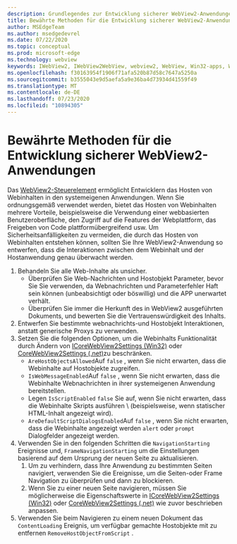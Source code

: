 ```yaml
---
description: Grundlegendes zur Entwicklung sicherer WebView2-Anwendungen
title: Bewährte Methoden für die Entwicklung sicherer WebView2-Anwendungen
author: MSEdgeTeam
ms.author: msedgedevrel
ms.date: 07/22/2020
ms.topic: conceptual
ms.prod: microsoft-edge
ms.technology: webview
keywords: IWebView2, IWebView2WebView, webview2, WebView, Win32-apps, Win32, Edge, ICoreWebView2, ICoreWebView2Host, Browser-Steuerelement, Edge HTML, Sicherheit
ms.openlocfilehash: f30163954f1906f71afa520b87d58c7647a5250a
ms.sourcegitcommit: b3555043e9d5aefa5a9e36ba4d73934d41559f49
ms.translationtype: MT
ms.contentlocale: de-DE
ms.lasthandoff: 07/23/2020
ms.locfileid: "10894305"
---
```

# Bewährte Methoden für die Entwicklung sicherer WebView2-Anwendungen  

Das [WebView2-Steuerelement][Webview2Main] ermöglicht Entwicklern das Hosten von Webinhalten in den systemeigenen Anwendungen. Wenn Sie ordnungsgemäß verwendet werden, bietet das Hosten von Webinhalten mehrere Vorteile, beispielsweise die Verwendung einer webbasierten Benutzeroberfläche, den Zugriff auf die Features der Webplattform, das Freigeben von Code plattformübergreifend usw.  Um Sicherheitsanfälligkeiten zu vermeiden, die durch das Hosten von Webinhalten entstehen können, sollten Sie Ihre WebView2-Anwendung so entwerfen, dass die Interaktionen zwischen dem Webinhalt und der Hostanwendung genau überwacht werden.  

1.  Behandeln Sie alle Web-Inhalte als unsicher.  
    *   Überprüfen Sie Web-Nachrichten und Hostobjekt Parameter, bevor Sie Sie verwenden, da Webnachrichten und Parameterfehler Haft sein können (unbeabsichtigt oder böswillig) und die APP unerwartet verhält.
    *   Überprüfen Sie immer die Herkunft des in WebView2 ausgeführten Dokuments, und bewerten Sie die Vertrauenswürdigkeit des Inhalts.  
1.  Entwerfen Sie bestimmte webnachrichts-und Hostobjekt Interaktionen, anstatt generische Proxys zu verwenden.  
1.  Setzen Sie die folgenden Optionen, um die Webinhalts Funktionalität durch Ändern von [ICoreWebView2Settings (Win32)][Webview2ReferenceWin3209538Icorewebview2settings] oder [CoreWebView2Settings (.net)][Webview2ReferenceWin3209538MicrosoftWebWebview2CoreCorewebview2settings]zu beschränken.  
    *   `AreHostObjectsAllowed`Auf `false` , wenn Sie nicht erwarten, dass die Webinhalte auf Hostobjekte zugreifen.  
    *   `IsWebMessageEnabled`Auf `false` , wenn Sie nicht erwarten, dass die Webinhalte Webnachrichten in ihrer systemeigenen Anwendung bereitstellen.  
    *   Legen `IsScriptEnabled` `false` Sie auf, wenn Sie nicht erwarten, dass die Webinhalte Skripts ausführen \ (beispielsweise, wenn statischer HTML-Inhalt angezeigt wird).  
    *   `AreDefaultScriptDialogsEnabled`Auf `false` , wenn Sie nicht erwarten, dass die Webinhalte angezeigt werden `alert` oder `prompt` Dialogfelder angezeigt werden.  
1.  Verwenden Sie in den folgenden Schritten die `NavigationStarting` Ereignisse und, `FrameNavigationStarting` um die Einstellungen basierend auf dem Ursprung der neuen Seite zu aktualisieren.  
    1.  Um zu verhindern, dass Ihre Anwendung zu bestimmten Seiten navigiert, verwenden Sie die Ereignisse, um die Seiten-oder Frame Navigation zu überprüfen und dann zu blockieren.  
    1.  Wenn Sie zu einer neuen Seite navigieren, müssen Sie möglicherweise die Eigenschaftswerte in [ICoreWebView2Settings (Win32)][Webview2ReferenceWin3209538Icorewebview2settings] oder [CoreWebView2Settings (.net)][Webview2ReferenceWin3209538MicrosoftWebWebview2CoreCorewebview2settings] wie zuvor beschrieben anpassen.  
1.  Verwenden Sie beim Navigieren zu einem neuen Dokument das `ContentLoading` Ereignis, um verfügbar gemachte Hostobjekte mit zu entfernen `RemoveHostObjectFromScript` .  

<!--## Security

Always check the Source property of the WebView before using `ExecuteScript`, `PostWebMessageAsJson`, `PostWebMessageAsString`, or any other method to send information into the WebView. The WebView may have navigated to another page via the end user interacting with the page or script in the page causing navigation. Similarly, be very careful with `AddScriptToExecuteOnDocumentCreated`. All future `navigations` run the same script and if it provides access to information intended only for a certain origin, any HTML document may have access.

When examining the result of an `ExecuteScript` method call, a `WebMessageReceived` event, always check the Source of the sender, or any other mechanism of receiving information from an HTML document in a WebView validate the URI of the HTML document is what you expect.

When constructing a message to send into a WebView, prefer using `PostWebMessageAsJson` and construct the JSON string parameter using a JSON library. This avoids any potential accidents of encoding information into a JSON string or script and ensure no attacker controlled input can modify the rest of the JSON message or run arbitrary script. -->  

<!-- links -->  

[Webview2Main]: ../index.md "Einführung in Microsoft Edge WebView2 (Preview) | Microsoft docs"  

[Webview2ReferenceWin3209538Icorewebview2settings]: ../reference/win32/0-9-538/icorewebview2settings.md "Schnittstelle ICoreWebView2Settings | Microsoft docs"  

[Webview2ReferenceWin3209538MicrosoftWebWebview2CoreCorewebview2settings]: ../reference/dotnet/0-9-538/microsoft-web-webview2-core-corewebview2settings.md "Microsoft. Web. WebView2. Core. CoreWebView2Settings Klasse | Microsoft docs"  
